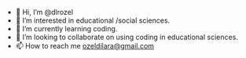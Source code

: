 - 👋 Hi, I’m @dlrozel
- 👀 I’m interested in educational /social sciences.
- 🌱 I’m currently learning coding.
- 💞️ I’m looking to collaborate on using coding in educational sciences.
- 📫 How to reach me ozeldilara@gmail.com

<!---
dlrozel/dlrozel is a ✨ special ✨ repository because its `README.md` (this file) appears on your GitHub profile.
You can click the Preview link to take a look at your changes.
--->
